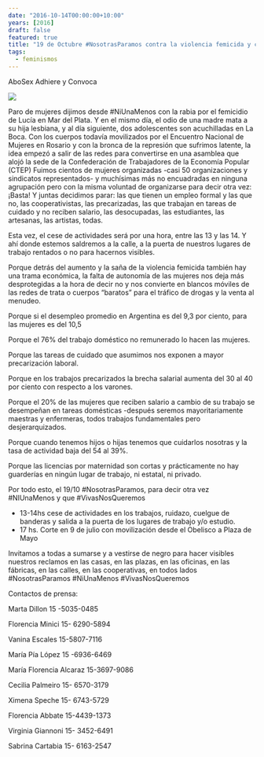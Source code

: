 ```yaml
---
date: "2016-10-14T00:00:00+10:00"
years: [2016]
draft: false
featured: true
title: "19 de Octubre #NosotrasParamos contra la violencia femicida y contra la precarización de nuestras vidas"
tags:
  - feminismos
---
```


AboSex Adhiere y Convoca

![](/images/post/20161014.jpg/)

Paro de mujeres dijimos desde #NiUnaMenos con la rabia por el femicidio de Lucía en Mar del Plata. Y en el mismo día, el odio de una madre mata a su hija lesbiana, y al día siguiente, dos adolescentes son acuchilladas en La Boca. Con los cuerpos todavía movilizados por el Encuentro Nacional de Mujeres en Rosario y con la bronca de la represión que sufrimos latente, la idea empezó a salir de las redes para convertirse en una asamblea que alojó la sede de la Confederación de Trabajadores de la Economía Popular (CTEP) Fuimos cientos de mujeres organizadas -casi 50 organizaciones y sindicatos representados- y muchísimas más no encuadradas en ninguna agrupación pero con la misma voluntad de organizarse para decir otra vez: ¡Basta! Y juntas decidimos parar: las que tienen un empleo formal y las que no, las cooperativistas, las precarizadas, las que trabajan en tareas de cuidado y no reciben salario, las desocupadas, las estudiantes, las artesanas, las artistas, todas.

Esta vez, el cese de actividades será por una hora, entre las 13 y las 14. Y ahí donde estemos saldremos a la calle, a la puerta de nuestros lugares de trabajo rentados o no para hacernos visibles.

Porque detrás del aumento y la saña de la violencia femicida también hay una trama económica, la falta de autonomía de las mujeres nos deja más desprotegidas a la hora de decir no y nos convierte en blancos móviles de las redes de trata o cuerpos “baratos” para el tráfico de drogas y la venta al menudeo.

Porque si el desempleo promedio en Argentina es del 9,3 por ciento, para las mujeres es del 10,5

Porque el 76% del trabajo doméstico no remunerado lo hacen las mujeres.

Porque las tareas de cuidado que asumimos nos exponen a mayor precarización laboral.

Porque en los trabajos precarizados la brecha salarial aumenta del 30 al 40 por ciento con respecto a los varones.

Porque el 20% de las mujeres que reciben salario a cambio de su trabajo se desempeñan en tareas domésticas -después seremos mayoritariamente maestras y enfermeras, todos trabajos fundamentales pero desjerarquizados.

Porque cuando tenemos hijos o hijas tenemos que cuidarlos nosotras y la tasa de actividad baja del 54 al 39%.

Porque las licencias por maternidad son cortas y prácticamente no hay guarderías en ningún lugar de trabajo, ni estatal, ni privado.

Por todo esto, el 19/10  #NosotrasParamos, para decir otra vez #NIUnaMenos y que #VivasNosQueremos

- 13-14hs cese de actividades en los trabajos, ruidazo, cuelgue de banderas y salida a la puerta de los lugares de trabajo y/o estudio.
- 17 hs. Corte en 9 de julio con movilización desde el Obelisco a Plaza de Mayo

Invitamos a todas a sumarse y a vestirse de negro para hacer visibles nuestros reclamos en las casas, en las plazas, en las oficinas, en las fábricas, en las calles, en las cooperativas, en todos lados #NosotrasParamos #NiUnaMenos #VivasNosQueremos

 

Contactos de prensa:

Marta Dillon 15 -5035-0485

Florencia Minici 15- 6290-5894

Vanina Escales 15-5807-7116

María Pía López 15 -6936-6469

María Florencia Alcaraz 15-3697-9086

Cecilia Palmeiro 15- 6570-3179

Ximena Speche 15- 6743-5729

Florencia Abbate 15-4439-1373

Virginia Giannoni 15- 3452-6491

Sabrina Cartabia 15- 6163-2547